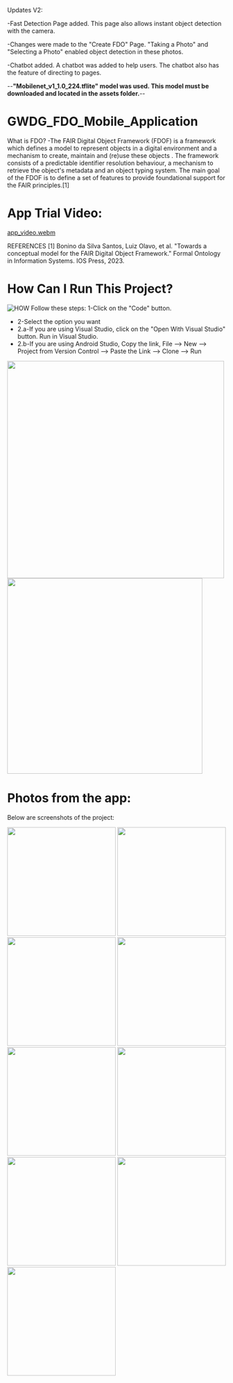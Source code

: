 Updates V2:

-Fast Detection Page added.
This page also allows instant object detection with the camera.

-Changes were made to the "Create FDO" Page.
"Taking a Photo" and "Selecting a Photo" enabled object detection in these photos.

-Chatbot added.
A chatbot was added to help users. The chatbot also has the feature of directing to pages.

--****"Mobilenet_v1_1.0_224.tflite" model was used. This model must be downloaded and located in the assets folder.****--

# GWDG_FDO_Mobile_Application
What is FDO?
-The FAIR Digital Object Framework (FDOF) is a framework which defines a model to represent objects in a digital environment and a mechanism to create, maintain and (re)use these objects . The framework consists of a predictable identifier resolution behaviour, a mechanism to retrieve the object's metadata and an object typing system. The main goal of the FDOF is to define a set of features to provide foundational support for the FAIR principles.[1]


# App Trial Video:
[app_video.webm](https://github.com/user-attachments/assets/86c25f47-5dc0-425e-889e-6e977d2da332)





REFERENCES
[1] Bonino da Silva Santos, Luiz Olavo, et al. "Towards a conceptual model for the FAIR Digital Object Framework." Formal Ontology in Information Systems. IOS Press, 2023.



# How Can I Run This Project?
![HOW](https://github.com/user-attachments/assets/28d3cac4-3662-4f5e-b857-057478586b3a)
Follow these steps:
1-Click on the "Code" button.
  + 2-Select the option you want
  + 2.a-If you are using Visual Studio, click on the "Open With Visual Studio" button. Run         in Visual Studio.
  + 2.b-If you are using Android Studio,
      Copy the link,
      File --> New --> Project from Version Control --> Paste the Link --> Clone --> Run

      
  <img src="https://github.com/user-attachments/assets/ac3fb370-b1a9-44b4-8aca-45acaf353cff" width="500">
      
      
  <img src="https://github.com/user-attachments/assets/ce787e5c-72ee-4fc8-936f-aafc823809dc" width="450">



      





# Photos from the app:
Below are screenshots of the project:


<img src="https://github.com/user-attachments/assets/52706105-a284-4448-b78c-3dc9e9560e21" width="250">
<img src="https://github.com/user-attachments/assets/1bf4e514-bbae-414c-b3a5-b195039dccd8" width="250">
<img src="https://github.com/user-attachments/assets/b63d6f7e-d169-4a28-b475-4fa5705444f8" width="250">



<img src="https://github.com/user-attachments/assets/6b5b100c-0eda-42c1-8408-66607515503c" width="250">
<img src="https://github.com/user-attachments/assets/9e2bfba4-64a4-4ad1-8ad5-ccba746e7628" width="250">
<img src="https://github.com/user-attachments/assets/5721665e-a076-42f0-938a-2e6c81e31a93" width="250">
<img src="https://github.com/user-attachments/assets/3ffb2042-99b9-419c-90b9-bddaaed6bcd8" width="250">
<img src="https://github.com/user-attachments/assets/8383c823-68aa-493c-bd28-6311c9911d41" width="250">
<img src="https://github.com/user-attachments/assets/88f1c668-2688-4057-8f3d-e5e6b5830f33" width="250">








